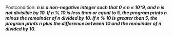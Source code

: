 Postcondition: ***n is a non-negative integer such that 0 ≤ n ≤ 10^9, and n is not divisible by 10. If n % 10 is less than or equal to 5, the program prints n minus the remainder of n divided by 10. If n % 10 is greater than 5, the program prints n plus the difference between 10 and the remainder of n divided by 10.***